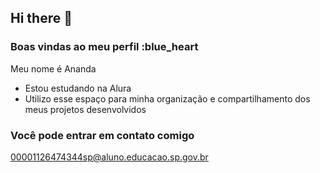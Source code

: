 ## Hi there 👋

### Boas vindas ao meu perfil :blue_heart
Meu nome é Ananda

- Estou estudando na Alura
- Utilizo esse espaço para minha organização e compartilhamento dos meus projetos desenvolvidos
### Você pode entrar em contato comigo 
00001126474344sp@aluno.educacao.sp.gov.br
